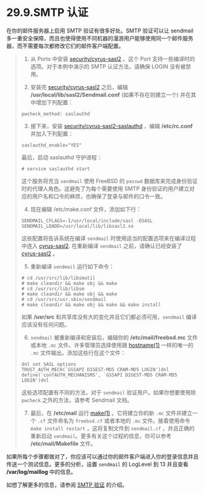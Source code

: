 # 29.9.SMTP 认证

在你的邮件服务器上启用 SMTP 验证有很多好处。SMTP 验证可以让 sendmail 多一重安全保障，而且也使得使用不同机器的漫游用户能够使用同一个邮件服务器，而不需要每次都修改它们的邮件客户端配置。

> 1. 从 Ports 中安装 [security/cyrus-sasl2](https://cgit.freebsd.org/ports/tree/security/cyrus-sasl2/pkg-descr) 。这个 Port 支持一些编译时的选项。对于本例中演示的 SMTP 认证方法，请确保 LOGIN 没有被禁用。
> 
> 2. 安装完 [security/cyrus-sasl2](https://cgit.freebsd.org/ports/tree/security/cyrus-sasl2/pkg-descr) 之后，编辑 **/usr/local/lib/sasl2/Sendmail.conf** (如果不存在则建立一个) 并在其中增加下列配置：
> 
> ```
> pwcheck_method: saslauthd
> ```
> 
> 3. 接下来，安装 [security/cyrus-sasl2-saslauthd](https://cgit.freebsd.org/ports/tree/security/cyrus-sasl2-saslauthd/pkg-descr) ，编辑 **/etc/rc.conf** 并加入下列配置：
> 
> ```
> saslauthd_enable="YES"
> ```
> 
> 最后，启动 saslauthd 守护进程：
> 
> ```
> # service saslauthd start
> ```
> 
> 这个服务将充当 `sendmail` 使用 FreeBSD 的 `passwd` 数据库来完成身份验证时的代理人角色。这避免了为每个需要使用 SMTP 身份验证的用户建立对应的用户名和口令的麻烦，也确保了登录与邮件的口令一致。
> 
> 4. 现在编辑 /etc/make.conf 文件，添加如下行：
> 
> ```
> SENDMAIL_CFLAGS=-I/usr/local/include/sasl -DSASL
> SENDMAIL_LDADD=/usr/local/lib/libsasl2.so
> ```
> 
> 这些配置将告诉系统在编译 `sendmail` 时使用适当的配置选项来在编译过程中连入 [cyrus-sasl2](https://cgit.freebsd.org/ports/tree/cyrus-sasl2/pkg-descr). 在重新编译 `sendmail` 之前，请确认已经安装了 [cyrus-sasl2](https://cgit.freebsd.org/ports/tree/cyrus-sasl2/pkg-descr) 。
> 
> 5. 重新编译 `sendmail` 运行如下命令：
> 
> ```
> # cd /usr/src/lib/libsmutil
> # make cleandir && make obj && make
> # cd /usr/src/lib/libsm
> # make cleandir && make obj && make
> # cd /usr/src/usr.sbin/sendmail
> # make cleandir && make obj && make && make install
> ```
> 
> 如果 **/usr/src** 和共享库没有大的变化并且它们都必须可用，`sendmail` 编译应该没有任何问题。
> 
> 6. `sendmail` 被重新编译和安装后，编辑你的 **/etc/mail/freebsd.mc** 文件或本地 `.mc` 文件。许多管理员选择使用跟 [hostname(1)](https://www.freebsd.org/cgi/man.cgi?query=hostname&sektion=1&format=html) 一样的唯一的 `.mc` 文件输出。添加这些行在这个文件：
> 
> ```
> dnl set SASL options
> TRUST_AUTH_MECH(`GSSAPI DIGEST-MD5 CRAM-MD5 LOGIN')dnl
> define(`confAUTH_MECHANISMS', `GSSAPI DIGEST-MD5 CRAM-MD5 LOGIN')dnl
> ```
> 
> 这些选项配置有不同的方法，对于 `sendmail` 验证用户。如果你想要使用除 `pwcheck` 之外的方法，请参考 Sendmail 文档。
> 
> 7. 最后，在 **/etc/mail** 运行 [make(1)](https://www.freebsd.org/cgi/man.cgi?query=make&sektion=1&format=html) 。它将建立你的新 `.mc` 文件并建立一个 `.cf` 文件命名为 `freebsd.cf` 或者本地的 `.mc` 文件。接着使用命令 `make install restart` ，这将复制文件到 `sendmail.cf` ，并且正确的重新启动 `sendmail`。更多有关这个过程的信息，你可以参考 **/etc/mail/Makefile** 文件。
> 

如果所每个步骤都做对了，你应该可以通过你的邮件客户端进入你的登录信息并且传送一个测试信息。更多的分析，设置 `sendmail` 的 LogLevel 到 13 并且查看 **/var/log/maillog** 中的信息。

如想了解更多的信息，请参阅 [SMTP 验证](http://www.sendmail.org/~ca/email/auth.html) 的介绍。